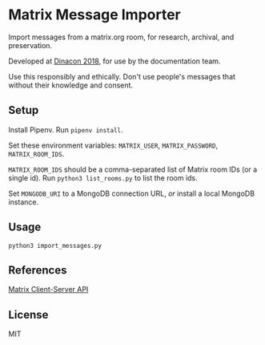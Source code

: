 # Matrix Message Importer

Import messages from a matrix.org room, for research, archival, and
preservation.

Developed at [Dinacon 2018](https://www.dinacon.org), for use by the
documentation team.

Use this responsibly and ethically. Don't use people's messages that
without their knowledge and consent.

## Setup

Install Pipenv. Run `pipenv install`.

Set these environment variables: `MATRIX_USER`, `MATRIX_PASSWORD`,
`MATRIX_ROOM_IDS`.

`MATRIX_ROOM_IDS` should be a comma-separated list of Matrix room IDs (or a
single id). Run `python3 list_rooms.py` to list the room ids.

Set `MONGODB_URI` to a MongoDB connection URL, *or* install a local MongoDB
instance.

## Usage

`python3 import_messages.py`

## References

[Matrix Client-Server API](https://matrix.org/docs/spec/r0.0.0/client_server.html)

## License

MIT
